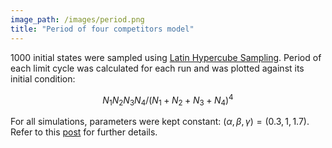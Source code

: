 ```yaml
---
image_path: /images/period.png
title: "Period of four competitors model"
---
```


1000 initial states were sampled using [Latin Hypercube Sampling](https://en.wikipedia.org/wiki/Latin_hypercube_sampling). Period of each limit cycle was calculated for each run and was plotted against its initial condition:

$$
N_1 N_2 N_3 N_4/(N_1 + N_2 + N_3 + N_4)^4
$$

For all simulations, parameters were kept constant: $(\alpha, \beta, \gamma) = (0.3, 1, 1.7)$. Refer to this [post](https://parksw3.github.io/2016/10/25/competition-model/) for further details.